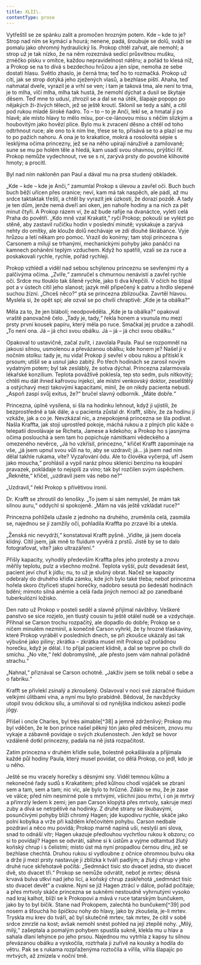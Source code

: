 ```yaml
---
title: XLII\.
contentType: prose
---
```


<section>

Vytřeštil se ze spánku zalit a promočen hrozným potem. Kde – kde to je? Strop nad ním se kymácí a hourá; nenene, padá, šroubuje se dolů, sváží se pomalu jako ohromný hydraulický lis. Prokop chtěl zařvat, ale nemohl; a strop už je tak nízko, že na něm rozeznává sedící průsvitnou mušku, zrnéčko písku v omítce, každou nepravidelnost nátěru; a pořád to klesá níž, a Prokop se na to dívá s bezdechou hrůzou a jen sípe, nemoha ze sebe dostati hlasu. Světlo zhaslo, je černá tma; teď ho to rozmačká. Prokop už cítí, jak se strop dotýká jeho zježených vlasů, a bezhlase piští. Ahaha, teď nahmatal dveře, vyrazil je a vrhl se ven; i tam je taková tma, ale není to tma, je to mlha, vlčí mlha, mlha tak hustá, že nemohl dýchat a dusil se škytaje děsem. Teď mne to udusí, zhrozil se a dal se na útěk, šlapaje popopo po nějakých ži-živých tělech, jež se ještě kroutí. Sklonil se tedy a sáhl, a cítil pod rukou mladé široké ňadro. To – to – to je Anči, lekl se, a hmatal jí po hlavě; ale místo hlavy to mělo mísu, por-ce-lánovou mísu s něčím slizkým a houbovitým jako hovězí plíce. Bylo mu k zvracení děsno a chtěl od toho odtrhnout ruce; ale ono to k nim lne, třese se to, přisává se to a plazí se mu to po pažích nahoru. A ona je to krakatice, mokrá a rosolovitá sépie s lesklýma očima princezny, jež se na něho upírají náruživě a zamilovaně; sune se mu po holém těle a hledá, kam usadí svou ohavnou, prýštící řiť. Prokop nemůže vydechnout, rve se s ní, zarývá prsty do povolné klihovité hmoty; a procitl.

Byl nad ním nakloněn pan Paul a dával mu na prsa studený obkladek.

„Kde – kde – kde je Anči,“ zamumlal Prokop s úlevou a zavřel oči. Buch buch buch běží uřícen přes oranice; neví, kam má tak naspěch, ale pádí, až mu srdce taktaktak třeští, a chtěl by vyrazit jek úzkosti, že dorazí pozdě. A tady je ten dům, jenže nemá dveří ani oken, jen nahoře hodiny a na nich za pět minut čtyři. A Prokop rázem ví, že až bude rafije na dvanáctce, vyletí celá Praha do povětří. „Kdo mně vzal Krakatit,“ ryčí Prokop; pokouší se vylézt po stěně, aby zastavil ručičku hodin v poslední minutě; vyskakuje a zarývá nehty do omítky, ale klouže dolů nechávaje ve zdi dlouhé škrábance. Vyje hrůzou a letí někam pro pomoc. Vrazil do konírny; tam stojí princezna s Carsonem a milují se trhanými, mechanickými pohyby jako panáčci na kamnech pohánění teplým vzduchem. Když ho spatřili, vzali se za ruce a poskakovali rychle, rychle, pořád rychleji.

Prokop vzhlédl a viděl nad sebou schýlenou princeznu se sevřenými rty a palčivýma očima. „Zvíře,“ zamručel s chmurnou nenávistí a zavřel rychle oči. Srdce mu tlouklo tak šíleně rychle, jako ti dva křepčili. V očích ho štípal pot a v ústech cítil jeho slanost; jazyk měl připečený k patru a hrdlo slepené suchou žízní. „Chceš něco?“ ptá se princezna zblizoučka. Zavrtěl hlavou. Myslela si, že opět spí; ale ozval se po chvíli chraptivě: „Kde je ta obálka?“

Měla za to, že jen blábolí; neodpověděla. „Kde je ta obálka?“ opakoval vraště panovačně čelo. „Tady je, tady,“ řekla honem a vsunula mu mezi prsty první kousek papíru, který měla po ruce. Smačkal jej prudce a zahodil. „To není ona. Já – já chci svou obálku. Já – já – já chci svou obálku.“

Opakoval to ustavičně, začal zuřit, i zavolala Paula. Paul se rozpomněl na jakousi silnou, usmolenou a převázanou obálku; kde honem je? Našel ji v nočním stolku: tady je, nu vida! Prokop ji sevřel v obou rukou a přitiskl k prsoum; utišil se a usnul jako zabitý. Po třech hodinách se zarosil novým vydatným potem; byl tak zesláblý, že sotva dýchal. Princezna zalarmovala lékařské konzilium. Teplota povážlivě poklesla, tep sto sedm, puls nitkovitý; chtěli mu dát ihned kafrovou injekci, ale místní venkovský doktor, zeselštělý a ostýchavý mezi takovými kapacitami, mínil, že on nikdy pacienta nebudí. „Aspoň zaspí svůj exitus, že?“ bručel slavný odborník. „Máte dobře.“

Princezna, úplně vysílená, si šla na hodinku lehnout, když ji ujistili, že bezprostředně a tak dále; a u pacienta zůstal dr. Krafft, slíbiv, že za hodinu jí vzkáže, jak a co je. Nevzkázal nic, a znepokojená princezna se šla podívat. Našla Kraffta, jak stojí uprostřed pokoje, máchá rukou a z plných plic káže o telepatii dovolávaje se Richeta, Jamese a kdekoho; a Prokop ho s jasnýma očima poslouchá a sem tam ho popichuje námitkami vědeckého a omezeného nevěrce, „Já ho vzkřísil, princezno,“ křičel Krafft zapomínaje na vše, „já jsem upnul svou vůli na to, aby se uzdravil; já… já jsem nad ním dělal takhle rukama, víte? Vyzařování ódu. Ale to člověka vyčerpá, uf! Jsem jako moucha,“ prohlásil a vypil naráz plnou sklenici benzinu na koupání pravazek, pokládaje to nejspíš za víno; tak byl rozčilen svým úspěchem. „Řekněte,“ křičel, „uzdravil jsem vás nebo ne?“

„Uzdravil,“ řekl Prokop s přívětivou ironií.

Dr. Krafft se zhroutil do lenošky. „To jsem si sám nemyslel, že mám tak silnou auru,“ oddychl si spokojeně. „Mám na vás ještě vzkládat ruce?“

Princezna pohlížela užasle z jednoho na druhého, zruměnila celá, zasmála se, najednou se jí zamžily oči, pohladila Kraffta po zrzavé lbi a utekla.

„Ženská nic nevydrží,“ konstatoval Krafft pyšně. „Vidíte, já jsem docela klidný. Cítil jsem, jak mně to fluidum vyvěrá z prstů. Jistě by se to dalo fotografovat, víte? jako ultrazáření.“

Přišly kapacity, vyhodily především Kraffta přes jeho protesty a znovu měřily teplotu, pulz a všechno možné. Teplota vyšší, pulz devadesát šest, pacient jeví chuť k jídlu; nu, to už je slušný obrat. Načež se kapacity odebraly do druhého křídla zámku, kde jich bylo také třeba; neboť princezna hořela skoro čtyřiceti stupni horečky, nadobro sesutá po šedesáti hodinách bdění; mimoto silná anémie a celá řada jiných nemocí až po zanedbané tuberkulózní ložisko.

Den nato už Prokop v posteli seděl a slavně přijímal návštěvy. Veškeré panstvo se sice rozjelo, jen tlustý cousin tu ještě otálel nudě se a vzdychaje. Přihnal se Carson trochu rozpačitý, ale dopadlo do dobře; Prokop se o ničem minulém nezmínil, a konečně Carson vyhrkl, že ty hrozné třaskaviny, které Prokop vyráběl v posledních dnech, se při zkoušce ukázaly asi tak výbušné jako piliny; zkrátka – zkrátka musel mít Prokop už pořádnou horečku, když je dělal. I to přijal pacient klidně, a dal se teprve po chvíli do smíchu. „No víte,“ řekl dobromyslně, „ale přesto jsem vám nahnal pořádně strachu.“

„Nahnal,“ přiznával se Carson ochotně. „Jakživ jsem se tolik nebál o sebe a o fabriku.“

Krafft se přivlekl zsinalý a zkroušený. Oslavoval v noci své zázračné fluidum velkými úlitbami vína, a nyní mu bylo prabídně. Bědoval, že navždycky utopil svou ódickou sílu, a umiňoval si od nynějška indickou askezi podle jógy.

Přišel i oncle Charles, byl très aimable[^38] a jemně zdrženlivý; Prokop mu byl vděčen, že le bon prince našel pěkný tón jako před měsícem, znovu mu vykaje a zábavně povídaje o svých zkušenostech. Jen když se hovor vzdáleně dotkl princezny, padala na ně jistá rozpačitost.

Zatím princezna v druhém křídle suše, bolestně pokašlávala a přijímala každé půl hodiny Paula, který musel povídat, co dělá Prokop, co jedl, kdo je u něho.

Ještě se mu vracely horečky s děsnými sny. Viděl temnou kůlnu a nekonečné řady sudů s Krakatitem; před kůlnou chodí vojáček se zbraní sem a tam, sem a tam; nic víc, ale bylo to hrůzné. Zdálo se mu, že je zase ve válce; před ním nesmírné pole s mrtvými, všichni jsou mrtvi, i on je mrtvý a přimrzlý ledem k zemi; jen pan Carson klopýtá přes mrtvoly, sakruje mezi zuby a dívá se netrpělivě na hodinky. Z druhé strany se škubavými, posunčivými pohyby blíží chromý Hagen; jde kupodivu rychle, skáče jako polní kobylka a vrže při každém křečovitém pohybu. Carson nedbale pozdraví a něco mu povídá; Prokop marně napíná uši, neslyší ani slova, snad to odnáší vítr; Hagen ukazuje předlouhou vychrtlou rukou k obzoru; co si to povídají? Hagen se odvrátí, sáhne si k ústům a vyjme odtamtud žlutý koňský chrup i s čelistmi; místo úst má nyní propadlou černou díru, jež se bezhlase chechtá. Druhou rukou si vydloubne z očnice ohromnou bulvu oka a drže ji mezi prsty nastavuje ji zblízka k tváři padlým; a žlutý chrup v jeho druhé ruce skřehotavě počítá: „Sedmnáct tisíc sto dvacet jedna, sto dvacet dvě, sto dvacet tři.“ Prokop se nemůže odvrátit, neboť je mrtev; děsná krvavá bulva utkví nad jeho lící, a koňský chrup zaskřehotá „sedmnáct tisíc sto dvacet devět“ a cvakne. Nyní se již Hagen ztrácí v dálce, pořád počítaje; a přes mrtvoly skáče princezna se sukněmi nestoudně vyhrnutými vysoko nad kraj kalhot, blíží se k Prokopovi a mává v ruce tatarským bunčukem, jako by to byl bičík. Stane nad Prokopem, zalechtá ho bunčukem[^39] pod nosem a šťouchá ho špičkou nohy do hlavy, jako by zkoušela, je-li mrtev. Tryskla mu krev do tváří, ač byl skutečně mrtev, tak mrtev, že cítil v sobě srdce zmrzlé na kost; avšak nemohl snést pohled na její ztepilé nohy. „Milý, milý,“ zašeptala a pomalým pohybem spustila sukně, klekla mu u hlav a sahala dlaní lehýnce po jeho prsou. Najednou mu vytrhla z kapsy tu silnou převázanou obálku a vyskočila, roztrhala ji zuřivě na kousky a hodila do větru. Pak se s rukama rozpřaženýma roztočila a vířila, vířila šlapajíc po mrtvých, až zmizela v noční tmě.

</section>
